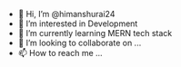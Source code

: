- 👋 Hi, I’m @himanshurai24
- 👀 I’m interested in Development
- 🌱 I’m currently learning MERN tech stack
- 💞️ I’m looking to collaborate on ...
- 📫 How to reach me ...

<!---
himanshurai24/himanshurai24 is a ✨ special ✨ repository because its `README.md` (this file) appears on your GitHub profile.
You can click the Preview link to take a look at your changes.
--->
